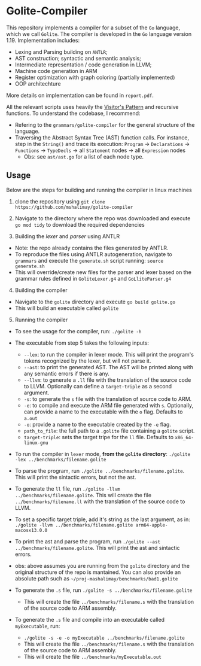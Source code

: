 # Golite-Compiler
This repository implements a compiler for a subset of the `Go` language, which we call `Golite`. The compiler is developed in the `Go` language version 1.19.
Implementation includes:
- Lexing and Parsing building on `ANTLR`;
- AST construction; syntactic and semantic analysis;
- Intermediate representation / code generation in LLVM;
- Machine code generation in ARM
- Register optimization with graph coloring (partially implemented)
- OOP architechture


More details on implementation can be found in `report.pdf`.

All the relevant scripts uses heavily the [Visitor's Pattern]([url](https://en.wikipedia.org/wiki/Visitor_pattern)) and recursive functions. To understand the codebase, I recommend:
- Refering to the `grammars/golite-compiler` for the general structure of the language.
- Traversing the Abstract Syntax Tree (AST) function calls. For instance, step in the `String()` and trace its execution: `Program` -> `Declarations` -> `Functions` -> `TypeDecls` -> all `Statement` nodes ->  all `Expression` nodes
   - Obs: see `ast/ast.go` for a list of each node type.

## Usage
Below are the steps for building and running the compiler in linux machines 

1) clone the repository using 
`git clone https://github.com/mshalimay/golite-compiler`

2) Navigate to the directory where the repo was downloaded and execute `go mod tidy` to download the required dependencies

3) Building the *lexer* and *parser* using ANTLR

- Note: the repo already contains the files generated by ANTLR. 
- To reproduce the files using ANTLR autogeneration, navigate to `grammars` and execute the `generate.sh` script running: `source generate.sh`
- This will override/create new files for the parser and lexer based on the grammar rules defined in `GoliteLexer.g4` and `GoLliteParser.g4`

4) Building the compiler

- Navigate to the `golite` directory and execute `go build golite.go`
- This will build an executable called `golite`

5) Running the compiler

- To see the usage for the compiler, run: `./golite -h`

- The executable from step 5 takes the following inputs:
  - `--lex`: to run the compiler in lexer mode. This will print the program's tokens recognized by the lexer, but will not parse it.
  - `--ast`: to print the generated AST. The AST will be printed along with any semantic errors if there is any.
  - `--llvm`: to generate a `.ll` file with the translation of the source code to LLVM. Optionally can define a `target-triple` as a second argument.
  - `-s`: to generate the `s` file with the translation of source code to ARM. 
  - `-e`: to compile and execute the ARM file generated with `s`. Optionally, can provide a name to the executable with the `o` flag. Defaults to `a.out`
  - `-o`: provide a name to the executable created by the `-e` flag.
  - `path_to_file`: the full path to a `.golite` file containing a `golite` script.
  - `target-triple`: sets the target tripe for the `ll` file. Defaults to `x86_64-linux-gnu`

- To run the compiler in `lexer` mode, **from the `golite` directory**: `./golite -lex ../benchmarks/filename.golite`

- To parse the program, run `./golite ../benchmarks/filename.golite`. This will print the sintactic errors, but not the ast.

- To generate the `ll` file, run `./golite -llvm ../benchmarks/filename.golite`. This will create the file `../benchmarks/filename.ll` with the translation of the source code to LLVM. 
- To set a specific target triple, add it's string as the last argument, as in: `./golite -llvm ../benchmarks/filename.golite arm64-apple-macosx13.0.0` 

- To print the ast and parse the program, run `./golite --ast ../benchmarks/filename.golite`. This will print the ast and sintactic errors.

- obs: above assumes you are running from the `golite` directory and the original structure of the repo is mantained. You can also provide an absolute path such as `~/proj-mashalimay/benchmarks/bad1.golite`

- To generate the `.s` file, run `./golite -s ../benchmarks/filename.golite`
  - This will create the file `../benchmarks/filename.s` with the translation of the source code to ARM assembly. 

- To generate the `.s` file and compile into an executable called `myExecutable`, run: 
  - `./golite -s -e -o myExecutable ../benchmarks/filename.golite`
  - This will create the file `../benchmarks/filename.s` with the translation of the source code to ARM assembly.
  - This will create the file `../benchmarks/myExecutable.out`
